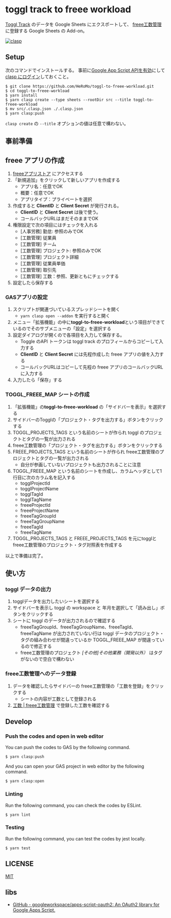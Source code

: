 # toggl track to freee workload

[Toggl Track](https://toggl.com/) のデータを Google Sheets にエクスポートして、
[freee工数管理](https://www.freee.co.jp/lp/project-management/202304_2/?utm_source=google&utm_medium=cpc&utm_campaign=lis1&gad_source=1&gclid=Cj0KCQjwudexBhDKARIsAI-GWYXqBjeqD4Fa1XZHWrv_E8CASc4OQx4voPvx6NuSu20N6WfkGHvXT6AaAtumEALw_wcB)
に登録する Google Sheets の Add-on。

[![clasp](https://img.shields.io/badge/built%20with-clasp-4285f4.svg)](https://github.com/google/clasp)

## Setup

次のコマンドでインストールする。
事前に[Google App Script APIを有効](https://script.google.com/home/usersettings)にして [clasp にログイン](https://github.com/google/clasp#login)しておくこと。

```console
$ git clone https://github.com/HeRoMo/toggl-to-freee-workload.git
$ cd toggl-to-freee-workload
$ yarn install 
$ yarn clasp create --type sheets --rootDir src --title toggl-to-freee-workload
$ mv src/.clasp.json ./.clasp.json
$ yarn clasp:push
```

`clasp create` の `--title` オプションの値は任意で構わない。

## 事前準備

## freee アプリの作成

1. [freeeアプリストア](https://app.secure.freee.co.jp/developers/applications) にアクセスする
2. 「新規追加」をクリックして新しいアプリを作成する
    - アプリ名：任意でOK
    - 概要：任意でOK
    - アプリタイプ：プライベートを選択
3. 作成すると **ClientID** と **Client Secret** が発行される。 
    - **ClientID** と **Client Secret** は後で使う。
    - コールバックURLはまだそのままでOK
4. 権限設定で次の項目にはチェックを入れる
   - [人事労務] 勤怠: 参照のみでOK
   - [工数管理] 従業員
   - [工数管理] チーム
   - [工数管理] プロジェクト: 参照のみでOK
   - [工数管理] プロジェクト詳細
   - [工数管理] 従業員単価
   - [工数管理] 取引先
   - [工数管理] 工数：参照、更新ともにチェックする
5. 設定したら保存する

### GASアプリの設定

1. スクリプトが関連づいているスプレッドシートを開く
   - `yarn clasp open --addon` を実行すると開く
2. メニュー「拡張機能」の中に**toggl-to-freee-workload**という項目ができているのでそのサブメニューの「設定」を選択する
3. 設定ダイアログが開くので各項目を入力して保存する。
    - Toggle のAPI トークンは toggl track のプロフィールからコピーして入力する
    - **ClientID** と **Client Secret** には先程作成した freee アプリの値を入力する
    - コールバックURLはコピーして先程の freee アプリのコールバックURLに入力する
4. 入力したら「保存」する

### TOGGL_FREEE_MAP シートの作成

1. 「拡張機能」の**toggl-to-freee-workload** の「サイドバーを表示」を選択する
2. サイドバーのTogglの「プロジェクト・タグを出力する」ボタンをクリックする
3. TOGGL_PROJECTS_TAGS という名前のシートが作られ toggl のプロジェクトとタグの一覧が出力される
4. freee工数管理の「プロジェクト・タグを出力する」ボタンをクリックする
5. FREEE_PROJECTS_TAGS という名前のシートが作られ freee工数管理のプロジェクトとタグの一覧が出力される
   - 自分が参画していないプロジェクトも出力されることに注意
6. TOGGL_FREEE_MAP という名前のシートを作成し、カラムヘッダとして1行目に次のカラム名を記入する
   - togglProjectId	
   - togglProjectName	
   - togglTagId	
   - togglTagName		
   - freeeProjectId	
   - freeeProjectName	
   - freeeTagGroupId	
   - freeeTagGroupName	
   - freeeTagId	
   - freeeTagName
7. TOGGL_PROJECTS_TAGS と FREEE_PROJECTS_TAGS を元にtogglとfreee工数管理のプロジェクト・タグ対照表を作成する

以上で準備は完了。

## 使い方

### toggl データの出力

1. togglデータを出力したいシートを選択する
2. サイドバーを表示し toggl の workspace と 年月を選択して「読み出し」ボタンをクリックする
3. シートに toggl のデータが出力されるので確認する
   - freeeTagGroupId、freeeTagGroupName、freeeTagId、freeeTagName が出力されていない行は toggl データのプロジェクト・タグの組み合わせが間違っているか TOGGL_FREEE_MAP が間違っているので修正する
   - freee工数管理のプロジェクト *[その他]その他業務（開発以外）* はタグがないので空白で構わない

### freee工数管理へのデータ登録
1. データを確認したらサイドバーの freee工数管理の「工数を登録」をクリックする
   - シートの内容が工数として登録される
2. [工数 | freee工数管理](https://pm.secure.freee.co.jp/workloads/weekly) で登録した工数を確認する


## Develop 
### Push the codes and open in web editor
You can push the codes to GAS by the following command.

```console
$ yarn clasp:push
```

And you can open your GAS project in web editor by the following command.

```console
$ yarn clasp:open
```

### Linting

Run the following command, you can check the codes by ESLint.

```console
$ yarn lint
```

### Testing

Run the following command, you can test the codes by jest locally.

```console
$ yarn test
```

## LICENSE

[MIT](./LICENSE)

## libs

- [GitHub - googleworkspace/apps-script-oauth2: An OAuth2 library for Google Apps Script.](https://github.com/googleworkspace/apps-script-oauth2)
